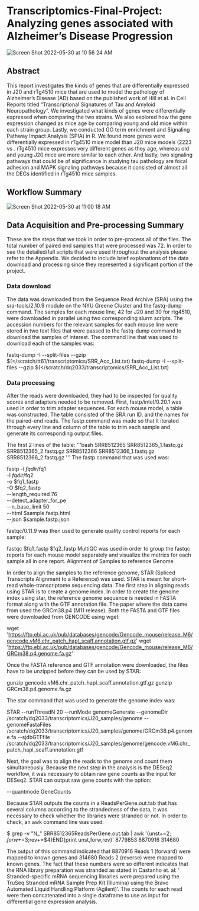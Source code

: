 # Transcriptomics-Final-Project: Analyzing genes associated with Alzheimer’s Disease Progression

![Screen Shot 2022-05-30 at 10 56 24 AM](https://user-images.githubusercontent.com/90015489/171018133-e7965791-c9f8-4155-bea7-6d774e2c466c.png)

## Abstract
This report investigates the kinds of genes that are differentially expressed in J20 and rTg4510 mice that are used to model the pathology of Alzheimer’s Disease (AD) based on the published work of Hill et al. in Cell Reports titled “Transcriptional Signatures of Tau and Amyloid Neuropathology”. We investigated what kinds of genes were differentially expressed when comparing the two strains. We also explored how the gene expression changed as mice age by comparing young and old mice within each strain group. Lastly, we conducted GO term enrichment and Signaling Pathway Impact Analysis (SPIA) in R. We found more genes were differentially expressed in rTg4510 mice model than J20 mice models (2223 vs . rTg4510 mice expresses very different genes as they age, whereas old and young J20 mice are more similar to each other. And lastly, two signaling pathways that could be of significance in studying tau pathology are focal adhesion and MAPK signaling pathways because it consisted of almost all the DEGs identified in rTg4510 mice samples. 

## Workflow Summary

![Screen Shot 2022-05-30 at 11 00 18 AM](https://user-images.githubusercontent.com/90015489/171018834-46cefa20-2f6a-4517-b19e-2394a69058da.png)


## Data Acquisition and Pre-processing Summary

These are the steps that we took in order to pre-process all of the files. The total number of paired end samples that were processed was 72. In order to see the detailed/full scripts that were used throughout the analysis please refer to the Appendix. We decided to include brief explanations of the data download and processing since they represented a significant portion of the project. 

### Data download

The data was downloaded from the Sequence Read Archive (SRA) using the sra-tools/2.10.9 module on the NYU Greene Cluster and the fastq-dump command. The samples for each mouse line, 42 for J20 and 30 for rtg4510, were downloaded in parallel using two corresponding slurm scripts. The accession numbers for the relevant samples for each mouse line were stored in two text files that were passed to the fastq-dump command to download the samples of interest. The command line that was used to download each of the samples was: 

fastq-dump -I --split-files --gzip $(</scratch/tt61/transcriptomics/SRR_Acc_List.txt)
fastq-dump -I --split-files --gzip $(</scratch/dq2033/transcriptomics/SRR_Acc_List.txt)

### Data processing

After the reads were downloaded, they had to be inspected for quality scores and adapters needed to be removed. First, fastp/intel/0.20.1 was used in order to trim adapter sequences. For each mouse model, a table was constructed. The table consisted of the SRA run ID, and the names for the paired-end reads. The fastp command was made so that it iterated through every line and column of the table to trim each sample and generate its corresponding output files. 

The first 2 lines of the table:
'''bash
SRR8512365 SRR8512365_1.fastq.gz SRR8512365_2.fastq.gz
SRR8512366 SRR8512366_1.fastq.gz SRR8512366_2.fastq.gz
'''
The fastp command that was used was:

fastp -i $fqdir/$fq1 \
-I $fqdir/$fq2 \
-o $fq1_fastp \
-O $fq2_fastp \
--length_required 76 \
--detect_adapter_for_pe \
--n_base_limit 50 \
--html $sample.fastp.html \
--json $sample.fastp.json

fastqc/0.11.9 was then used to generate quality control reports for each sample:

fastqc $fq1_fastp $fq2_fastp
MultiQC was used in order to group the fastqc reports for each mouse model separately and visualize the metrics for each sample all in one report. 
Alignment of Samples to reference Genome

In order to align the samples to the reference genome, STAR (Spliced Transcripts Alignment to a Reference) was used. STAR is meant for short-read whole-transcriptome sequencing data. The first step in aligning reads using STAR is to create a genome index. In order to create the genome index using star, the reference genome sequence is needed in FASTA format along with the GTF annotation file. The paper where the data came from used the GRCm38.p4 (M11 release). Both the FASTA and GTF files were downloaded from GENCODE using wget:

wget 'https://ftp.ebi.ac.uk/pub/databases/gencode/Gencode_mouse/release_M6/gencode.vM6.chr_patch_hapl_scaff.annotation.gtf.gz'
wget 'https://ftp.ebi.ac.uk/pub/databases/gencode/Gencode_mouse/release_M6/GRCm38.p4.genome.fa.gz'

Once the FASTA reference and GTF annotation were downloaded, the files have to be unzipped before they can be used by STAR:

gunzip gencode.vM6.chr_patch_hapl_scaff.annotation.gtf.gz
gunzip GRCm38.p4.genome.fa.gz

The star command that was used to generate the genome index was:

STAR --runThreadN 20 --runMode genomeGenerate --genomeDir /scratch/dq2033/transcriptomics/J20_samples/genome --genomeFastaFiles /scratch/dq2033/transcriptomics/J20_samples/genome/GRCm38.p4.genome.fa --sjdbGTFfile /scratch/dq2033/transcriptomics/J20_samples/genome/gencode.vM6.chr_patch_hapl_scaff.annotation.gtf

Next, the goal was to align the reads to the genome and count them simultaneously. Because the next step in the analysis is the DESeq2 workflow, it was necessary to obtain raw gene counts as the input for DESeq2. STAR can output raw gene counts with the option:

--quantmode GeneCounts

Because STAR outputs the counts in a ReadsPerGene.out.tab that has several columns according to the strandedness of the data, it was necessary to check whether the libraries were stranded or not. In order to check, an awk command line was used:

$ grep -v "N_" SRR8512365ReadsPerGene.out.tab | awk '{unst+=$2;forw+=$3;rev+=$4}END{print unst,forw,rev}'
8779853 8870916 314680

The output of this command indicated that 8870916 Reads 1 (forward) were mapped to known genes and  314680 Reads 2 (reverse) were mapped to known genes. The fact that these numbers were so different indicates that the RNA library preparation was stranded as stated in  Castanho et. al: ‘ Stranded-specific mRNA sequencing libraries were prepared using the TruSeq Stranded mRNA Sample Prep Kit (Illumina) using the Bravo Automated Liquid Handling Platform (Agilent)’.
The counts for each read were then concatenated into a single dataframe to use as input for differential gene expression analysis. 

